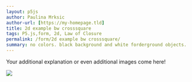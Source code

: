 ```yaml
---  
layout: p5js
author: Paulina Mrksic
author-url: [https://my-homepage.tld]
title: 2d example bw crosssquare
tags: P5.js,form, 2d, Law of Closure
permalink: /form/2d example bw crosssquare/
summary: no colors. black background and white forderground objects.
---  
```


Your additional explanation or even additional images come here!  

![](path/to/another/image.png)  
